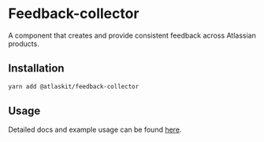 # Feedback-collector

A component that creates and provide consistent feedback across Atlassian products.

## Installation

```sh
yarn add @atlaskit/feedback-collector
```

## Usage

Detailed docs and example usage can be found [here](https://atlaskit.atlassian.com/packages/core/feedback-collector).
